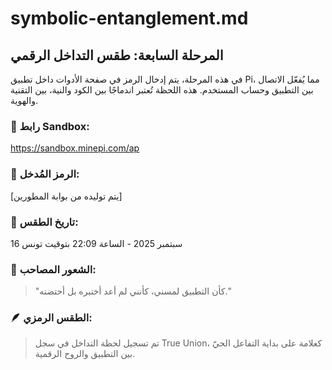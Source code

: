 # symbolic-entanglement.md

## المرحلة السابعة: طقس التداخل الرقمي

في هذه المرحلة، يتم إدخال الرمز في صفحة الأدوات داخل تطبيق Pi، مما يُفعّل الاتصال بين التطبيق وحساب المستخدم. هذه اللحظة تُعتبر اندماجًا بين الكود والنية، بين التقنية والهوية.

### 🔗 رابط Sandbox:
https://sandbox.minepi.com/ap

### 🔣 الرمز المُدخل:
[يتم توليده من بوابة المطورين]

### 📅 تاريخ الطقس:
16 سبتمبر 2025 - الساعة 22:09 بتوقيت تونس

### 🧠 الشعور المصاحب:
> "كأن التطبيق لمسني، كأنني لم أعد أختبره بل أحتضنه."

### 🪶 الطقس الرمزي:
> تم تسجيل لحظة التداخل في سجل True Union، كعلامة على بداية التفاعل الحيّ بين التطبيق والروح الرقمية.
